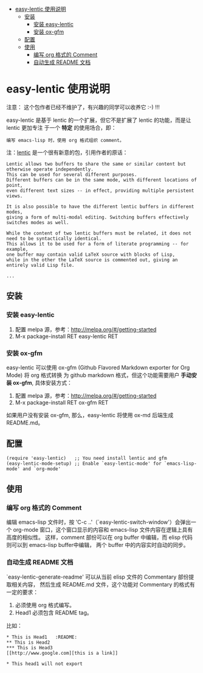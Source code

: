- [easy-lentic 使用说明](#org935e328)
  - [安装](#org2264771)
    - [安装 easy-lentic](#orgbbad9de)
    - [安装 ox-gfm](#org5d8a0db)
  - [配置](#org5c69729)
  - [使用](#org6686e2f)
    - [编写 org 格式的 Comment](#orgf837d7b)
    - [自动生成 README 文档](#org6afa83f)


<a id="org935e328"></a>

# easy-lentic 使用说明

注意： 这个包作者已经不维护了，有兴趣的同学可以收养它 :-) !!!

easy-lentic 是基于 lentic 的一个扩展，但它不是扩展了 lentic 的功能，而是让 lentic 更加专注 于一个 **特定** 的使用场合，即：

    编写 emacs-lisp 时，使用 org 格式组织 comment。

注：[lentic](https://github.com/phillord/lentic) 是一个很有新意的包，引用作者的原话：

    Lentic allows two buffers to share the same or similar content but otherwise operate independently.
    This can be used for several different purposes.
    Different buffers can be in the same mode, with different locations of point,
    even different text sizes -- in effect, providing multiple persistent views.

    It is also possible to have the different lentic buffers in different modes,
    giving a form of multi-modal editing. Switching buffers effectively switches modes as well.

    While the content of two lentic buffers must be related, it does not need to be syntactically identical.
    This allows it to be used for a form of literate programming -- for example,
    one buffer may contain valid LaTeX source with blocks of Lisp,
    while in the other the LaTeX source is commented out, giving an entirely valid Lisp file.

    ...


<a id="org2264771"></a>

## 安装


<a id="orgbbad9de"></a>

### 安装 easy-lentic

1.  配置 melpa 源，参考：<http://melpa.org/#/getting-started>
2.  M-x package-install RET easy-lentic RET


<a id="org5d8a0db"></a>

### 安装 ox-gfm

easy-lentic 可以使用 ox-gfm (Github Flavored Markdown exporter for Org Mode) 将 org 格式转换 为 github markdown 格式，但这个功能需要用户 **手动安装 ox-gfm**, 具体安装方式：

1.  配置 melpa 源，参考：<http://melpa.org/#/getting-started>
2.  M-x package-install RET ox-gfm RET

如果用户没有安装 ox-gfm, 那么，easy-lentic 将使用 ox-md 后端生成 README.md。


<a id="org5c69729"></a>

## 配置

    (require 'easy-lentic)   ;; You need install lentic and gfm
    (easy-lentic-mode-setup) ;; Enable `easy-lentic-mode' for `emacs-lisp-mode' and `org-mode'


<a id="org6686e2f"></a>

## 使用


<a id="orgf837d7b"></a>

### 编写 org 格式的 Comment

编辑 emacs-lisp 文件时，按 'C-c ..'（\`easy-lentic-switch-window'）会弹出一个 org-mode 窗口，这个窗口显示的内容和 emacs-lisp 文件内容在逻辑上具有高度的相似性。 这样，comment 部份可以在 org buffer 中编辑，而 elisp 代码则可以到 emacs-lisp buffer中编辑， 两个 buffer 中的内容实时自动的同步。


<a id="org6afa83f"></a>

### 自动生成 README 文档

\`easy-lentic-generate-readme' 可以从当前 elisp 文件的 Commentary 部份提取相关内容， 然后生成 README.md 文件，这个功能对 Commentary 的格式有一定的要求：

1.  必须使用 org 格式编写。
2.  Head1 必须包含 README tag。

比如：

    * This is Head1   :README:
    ** This is Head2
    *** This is Head3
    [[http://www.google.com][this is a link]]

    * This head1 will not export